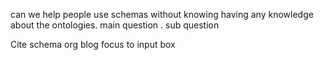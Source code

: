 can we help people use schemas without knowing having any knowledge about the ontologies.
main question
	. sub question
		
	
Cite schema org blog
focus to input box
